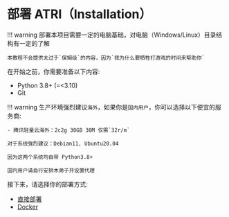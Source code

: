 # 部署 ATRI（Installation）

!!! warning
    部署本项目需要一定的电脑基础，对电脑（Windows/Linux）目录结构有一定的了解

    本教程不会提供太过于`保姆级`的内容，因为`我为什么要牺牲打游戏的时间来帮助你`

在开始之前，你需要准备以下内容:

- Python 3.8+ (=<3.10)
- Git

!!! warning
    生产环境强烈建议`海外`，如果你是`国内用户`，你可以选择以下便宜的服务商:

    - 腾讯轻量云海外：2c2g 30GB 30M 仅需`32r/m`
    
    对于系统强烈建议：Debian11, Ubuntu20.04

    因为这两个系统均自带 Python3.8+

    国内用户请自行安排木弟子并设置代理

接下来，请选择你的部署方式:

- [直接部署](install-direct.md)
- [Docker](install-via-docker.md)